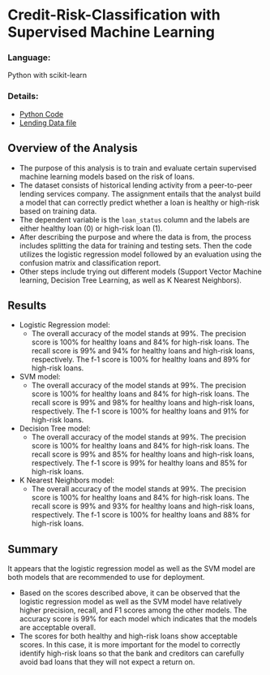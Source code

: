# Credit-Risk-Classification with Supervised Machine Learning

### Language:
Python with scikit-learn

### Details:
- [Python Code](https://github.com/cindyd97/Credit_Risk_Classification_Supervised-Machine-Learning/blob/main/Credit_Risk/credit_risk_classification.ipynb)
- [Lending Data file](https://github.com/cindyd97/Credit_Risk_Classification_Supervised-Machine-Learning/blob/main/Credit_Risk/Resources/lending_data.csv)

## Overview of the Analysis

* The purpose of this analysis is to train and evaluate certain supervised machine learning models based on the risk of loans. 
* The dataset consists of historical lending activity from a peer-to-peer lending services company. The assignment entails that the analyst build a model that can correctly predict whether a loan is healthy or high-risk based on training data. 
* The dependent variable is the `loan_status` column and the labels are either healthy loan (0) or high-risk loan (1).
* After describing the purpose and where the data is from, the process includes splitting the data for training and testing sets. Then the code utilizes the logistic regression model followed by an evaluation using the confusion matrix and classification report. 
*  Other steps include trying out different models (Support Vector Machine learning, Decision Tree Learning, as well as K Nearest Neighbors).

## Results

* Logistic Regression model:
    * The overall accuracy of the model stands at 99%. The precision score is 100% for healthy loans and 84% for high-risk loans. The recall score is 99% and 94% for healthy loans and high-risk loans, respectively. The f-1 score is 100% for healthy loans and 89% for high-risk loans.
* SVM model:
    * The overall accuracy of the model stands at 99%. The precision score is 100% for healthy loans and 84% for high-risk loans. The recall score is 99% and 98% for healthy loans and high-risk loans, respectively. The f-1 score is 100% for healthy loans and 91% for high-risk loans.
* Decision Tree model:
    * The overall accuracy of the model stands at 99%. The precision score is 100% for healthy loans and 84% for high-risk loans. The recall score is 99% and 85% for healthy loans and high-risk loans, respectively. The f-1 score is 99% for healthy loans and 85% for high-risk loans.
* K Nearest Neighbors model:
    * The overall accuracy of the model stands at 99%. The precision score is 100% for healthy loans and 84% for high-risk loans. The recall score is 99% and 93% for healthy loans and high-risk loans, respectively. The f-1 score is 100% for healthy loans and 88% for high-risk loans.

## Summary

It appears that the logistic regression model as well as the SVM model are both models that are recommended to use for deployment. 

* Based on the scores described above, it can be observed that the logistic regression model as well as the SVM model have relatively higher precision, recall, and F1 scores among the other models. The accuracy score is 99% for each model which indicates that the models are acceptable overall.
* The scores for both healthy and high-risk loans show acceptable scores. In this case, it is more important for the model to correctly identify high-risk loans so that the bank and creditors can carefully avoid bad loans that they will not expect a return on. 

